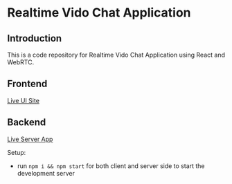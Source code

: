 # Realtime Vido Chat Application


## Introduction
This is a code repository for Realtime Vido Chat Application using React and WebRTC.

## Frontend
[Live UI Site](https://girish-videochat.netlify.app/)

## Backend

[Live Server App](https://girish-videochat.herokuapp.com/)

Setup:
- run ```npm i && npm start``` for both client and server side to start the development server
